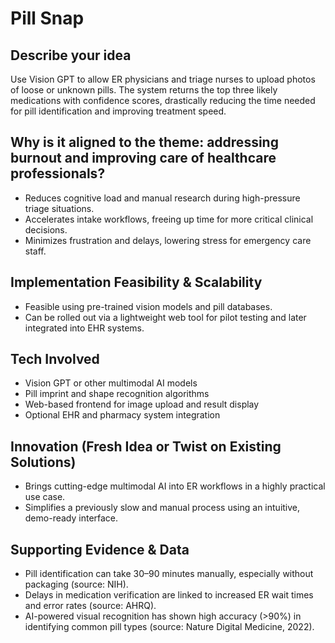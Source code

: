 # Pill Snap

## Describe your idea

Use Vision GPT to allow ER physicians and triage nurses to upload photos of loose or unknown pills. The system returns the top three likely medications with confidence scores, drastically reducing the time needed for pill identification and improving treatment speed.

## Why is it aligned to the theme: addressing burnout and improving care of healthcare professionals?

- Reduces cognitive load and manual research during high-pressure triage situations.
- Accelerates intake workflows, freeing up time for more critical clinical decisions.
- Minimizes frustration and delays, lowering stress for emergency care staff.

## Implementation Feasibility & Scalability

- Feasible using pre-trained vision models and pill databases.
- Can be rolled out via a lightweight web tool for pilot testing and later integrated into EHR systems.

## Tech Involved

- Vision GPT or other multimodal AI models
- Pill imprint and shape recognition algorithms
- Web-based frontend for image upload and result display
- Optional EHR and pharmacy system integration

## Innovation (Fresh Idea or Twist on Existing Solutions)

- Brings cutting-edge multimodal AI into ER workflows in a highly practical use case.
- Simplifies a previously slow and manual process using an intuitive, demo-ready interface.

## Supporting Evidence & Data

- Pill identification can take 30–90 minutes manually, especially without packaging (source: NIH).
- Delays in medication verification are linked to increased ER wait times and error rates (source: AHRQ).
- AI-powered visual recognition has shown high accuracy (>90%) in identifying common pill types (source: Nature Digital Medicine, 2022).